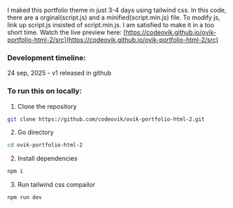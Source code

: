 I maked this portfolio theme in just 3-4 days using tailwind css. In this code, there are a orginal(script.js) and a minified(script.min.js) file. To modify js, link up script.js insisted of script.min.js. I am satisfied to make it in a too short time. Watch the live preview here: [https://codeovik.github.io/ovik-portfolio-html-2/src](https://codeovik.github.io/ovik-portfolio-html-2/src)

### Development timeline:
24 sep, 2025 - v1 released in github

### To run this on locally:
1. Clone the repository
```bash
git clone https://github.com/codeovik/ovik-portfolio-html-2.git
```
2. Go directory
```bash
cd ovik-portfolio-html-2
```
2. Install dependencies
```bash
npm i
```
3. Run tailwind css compailor
```bash
npm run dev
```